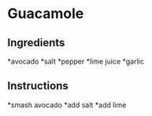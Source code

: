 # Guacamole
## Ingredients
*avocado
*salt
*pepper
*lime juice
*garlic
## Instructions
*smash avocado
*add salt
*add lime
